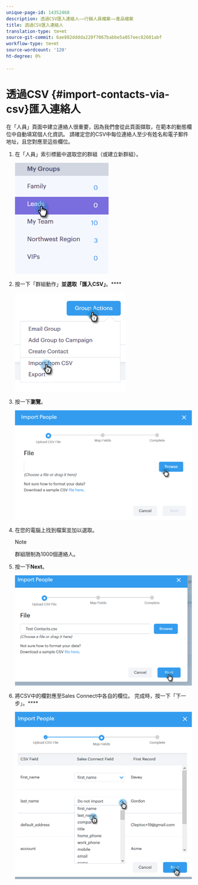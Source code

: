 ```yaml
---
unique-page-id: 14352468
description: 透過CSV匯入連絡人——行銷人員檔案——產品檔案
title: 透過CSV匯入連絡人
translation-type: tm+mt
source-git-commit: 6ae882dddda220f7067babbe5a057eec82601abf
workflow-type: tm+mt
source-wordcount: '120'
ht-degree: 0%

---
```



# 透過CSV {#import-contacts-via-csv}匯入連絡人

在「人員」頁面中建立連絡人很重要，因為我們會從此頁面擷取，在範本的動態欄位中自動填寫個人化資訊。 請確定您的CSV中每位連絡人至少有姓名和電子郵件地址，且您對應至這些欄位。

1. 在「人員」索引標籤中選取您的群組（或建立新群組）。

   ![](assets/one.png)

1. 按一下「群組動作」**並選取「匯入CSV」**。****

   ![](assets/two.png)

1. 按一下&#x200B;**瀏覽**。

   ![](assets/three.png)

1. 在您的電腦上找到檔案並加以選取。

   >[!NOTE]
   >
   >群組限制為1000個連絡人。

1. 按一下&#x200B;**Next**。

   ![](assets/four.png)

1. 將CSV中的欄對應至Sales Connect中各自的欄位。 完成時，按一下「下一步」。****

   ![](assets/five.png)
